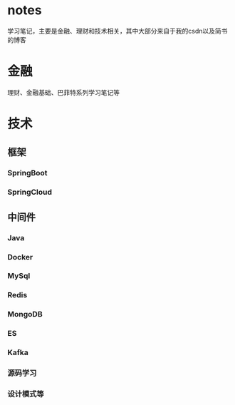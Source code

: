 # notes
学习笔记，主要是金融、理财和技术相关，其中大部分来自于我的csdn以及简书的博客
# 金融
理财、金融基础、巴菲特系列学习笔记等
# 技术
## 框架
### SpringBoot
### SpringCloud
## 中间件
### Java
### Docker
### MySql
### Redis
### MongoDB
### ES
### Kafka
### 源码学习
### 设计模式等
